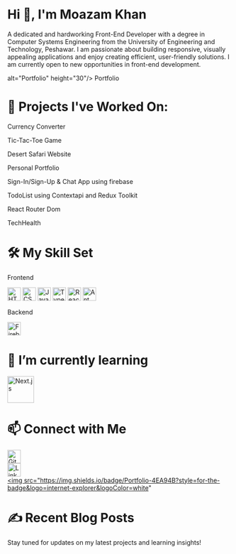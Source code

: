 # Hi 👋, I'm Moazam Khan

A dedicated and hardworking Front-End Developer with a degree in Computer Systems Engineering from the University of Engineering and Technology, Peshawar.
I am passionate about building responsive, visually appealing applications and enjoy creating efficient, user-friendly solutions. I am currently open to new opportunities in front-end development.

   alt="Portfolio" height="30"/> Portfolio </a>

# 🔭 Projects I've Worked On:

Currency Converter

Tic-Tac-Toe Game

Desert Safari Website

Personal Portfolio

Sign-In/Sign-Up & Chat App using firebase

TodoList using Contextapi and Redux Toolkit

React Router Dom

TechHealth

# 🛠️ My Skill Set

Frontend

<img src="https://img.shields.io/badge/HTML5-E34F26?style=for-the-badge&logo=html5&logoColor=white" alt="HTML5" height="30"/> 

<img src="https://img.shields.io/badge/CSS3-1572B6?style=for-the-badge&logo=css3&logoColor=white" alt="CSS3" height="30"/>

<img src="https://img.shields.io/badge/JavaScript-F7DF1E?style=for-the-badge&logo=javascript&logoColor=black" alt="JavaScript" height="30"/>

<img src="https://img.shields.io/badge/TypeScript-3178C6?style=for-the-badge&logo=typescript&logoColor=white" alt="TypeScript" height="30"/> 

<img src="https://img.shields.io/badge/React-61DAFB?style=for-the-badge&logo=react&logoColor=black" alt="React" height="30"/> 

<img src="https://img.shields.io/badge/Ant_Design-0170FE?style=for-the-badge&logo=ant-design&logoColor=white" alt="Ant Design" height="30"/>

Backend

<img src="https://img.shields.io/badge/Firebase-FFCA28?style=for-the-badge&logo=firebase&logoColor=black" alt="Firebase" height="30"/>

# 🌱 I’m currently learning


<img src="https://img.shields.io/badge/Next.js-000000?style=for-the-badge&logo=nextdotjs&logoColor=white" alt="Next.js" height="60"/>

# 📫 Connect with Me

<a href="https://github.com/Moazam-khan" target="_blank"> <img src="https://img.shields.io/badge/GitHub-181717?style=for-the-badge&logo=github&logoColor=white" alt="GitHub" height="30"/>  </a><br/> 
<a href="https://linkedin.com/in/moazam-khan" target="_blank"> <img src="https://img.shields.io/badge/LinkedIn-0077B5?style=for-the-badge&logo=linkedin&logoColor=white" alt="LinkedIn" height="30"/> </a><br/>
<a href="https://engineer-moazam.netlify.app" target="_blank"> <img src="https://img.shields.io/badge/Portfolio-4EA94B?style=for-the-badge&logo=internet-explorer&logoColor=white"
                                                                 
                                                              

# ✍️ Recent Blog Posts
Stay tuned for updates on my latest projects and learning insights!
